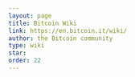 ```yaml
---
layout: page
title: Bitcoin Wiki
link: https://en.bitcoin.it/wiki/
author: the Bitcoin community
type: wiki
star: 
order: 22
---
```

